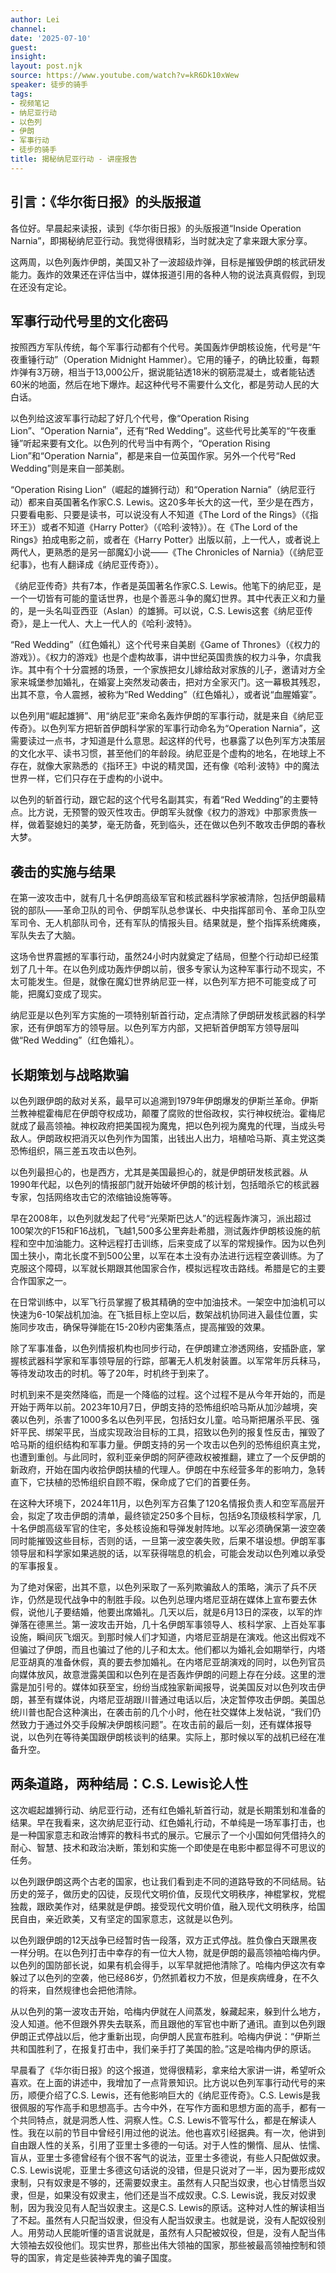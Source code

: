 ```yaml
---
author: Lei
channel: 
date: '2025-07-10'
guest: 
insight: 
layout: post.njk
source: https://www.youtube.com/watch?v=kR6Dk10xWew
speaker: 徒步的骑手
tags:
- 视频笔记
- 纳尼亚行动
- 以色列
- 伊朗
- 军事行动
- 徒步的骑手
title: 揭秘纳尼亚行动 - 讲座报告
---
```


## 引言：《华尔街日报》的头版报道

各位好。早晨起来读报，读到《华尔街日报》的头版报道“Inside Operation
Narnia”，即揭秘纳尼亚行动。我觉得很精彩，当时就决定了拿来跟大家分享。

这两周，以色列轰炸伊朗，美国又补了一波超级炸弹，目标是摧毁伊朗的核武研发能力。轰炸的效果还在评估当中，媒体报道引用的各种人物的说法真真假假，到现在还没有定论。

## 军事行动代号里的文化密码

按照西方军队传统，每个军事行动都有个代号。美国轰炸伊朗核设施，代号是“午夜重锤行动”（Operation
Midnight
Hammer）。它用的锤子，的确比较重，每颗炸弹有3万磅，相当于13,000公斤，据说能钻透18米的钢筋混凝土，或者能钻透60米的地面，然后在地下爆炸。起这种代号不需要什么文化，都是劳动人民的大白话。

以色列给这波军事行动起了好几个代号，像“Operation Rising
Lion”、“Operation Narnia”，还有“Red
Wedding”。这些代号比美军的“午夜重锤”听起来要有文化。以色列的代号当中有两个，“Operation
Rising Lion”和“Operation Narnia”，都是来自一位英国作家。另外一个代号“Red
Wedding”则是来自一部美剧。

“Operation Rising Lion”（崛起的雄狮行动）和“Operation
Narnia”（纳尼亚行动）都来自英国著名作家C.S.
Lewis。这20多年长大的这一代，至少是在西方，只要看电影、只要是读书，可以说没有人不知道《The
Lord of the Rings》（《指环王》）或者不知道《Harry
Potter》（《哈利·波特》）。在《The Lord of the
Rings》拍成电影之前，或者在《Harry
Potter》出版以前，上一代人，或者说上两代人，更熟悉的是另一部魔幻小说——《The
Chronicles of Narnia》（《纳尼亚纪事》，也有人翻译成《纳尼亚传奇》）。

《纳尼亚传奇》共有7本，作者是英国著名作家C.S.
Lewis。他笔下的纳尼亚，是一个一切皆有可能的童话世界，也是个善恶斗争的魔幻世界。其中代表正义和力量的，是一头名叫亚西亚（Aslan）的雄狮。可以说，C.S.
Lewis这套《纳尼亚传奇》，是上一代人、大上一代人的《哈利·波特》。

“Red Wedding”（红色婚礼）这个代号来自美剧《Game of
Thrones》（《权力的游戏》）。《权力的游戏》也是个虚构故事，讲中世纪英国贵族的权力斗争，尔虞我诈。其中有个十分震撼的场景，一个家族把女儿嫁给敌对家族的儿子，邀请对方全家来城堡参加婚礼，在婚宴上突然发动袭击，把对方全家灭门。这一幕极其残忍，出其不意，令人震撼，被称为“Red
Wedding”（红色婚礼），或者说“血腥婚宴”。

以色列用“崛起雄狮”、用“纳尼亚”来命名轰炸伊朗的军事行动，就是来自《纳尼亚传奇》。以色列军方把斩首伊朗科学家的军事行动命名为“Operation
Narnia”，这需要读过一点书，才知道是什么意思。起这样的代号，也暴露了以色列军方决策层的文化水平、读书习惯，甚至他们的年龄段。纳尼亚是个虚构的地名，在地球上不存在，就像大家熟悉的《指环王》中说的精灵国，还有像《哈利·波特》中的魔法世界一样，它们只存在于虚构的小说中。

以色列的斩首行动，跟它起的这个代号名副其实，有着“Red
Wedding”的主要特点。比方说，无预警的毁灭性攻击。伊朗军头就像《权力的游戏》中那家贵族一样，做着娶媳妇的美梦，毫无防备，死到临头，还在做以色列不敢攻击伊朗的春秋大梦。

## 袭击的实施与结果

在第一波攻击中，就有几十名伊朗高级军官和核武器科学家被清除，包括伊朗最精锐的部队——革命卫队的司令、伊朗军队总参谋长、中央指挥部司令、革命卫队空军司令、无人机部队司令，还有军队的情报头目。结果就是，整个指挥系统瘫痪，军队失去了大脑。

这场令世界震撼的军事行动，虽然24小时内就奠定了结局，但整个行动却已经策划了几十年。在以色列成功轰炸伊朗以前，很多专家认为这种军事行动不现实，不太可能发生。但是，就像在魔幻世界纳尼亚一样，以色列军方把不可能变成了可能，把魔幻变成了现实。

纳尼亚是以色列军方实施的一项特别斩首行动，定点清除了伊朗研发核武器的科学家，还有伊朗军方的领导层。以色列军方内部，又把斩首伊朗军方领导层叫做“Red
Wedding”（红色婚礼）。

## 长期策划与战略欺骗

以色列跟伊朗的敌对关系，最早可以追溯到1979年伊朗爆发的伊斯兰革命。伊斯兰教神棍霍梅尼在伊朗夺权成功，颠覆了腐败的世俗政权，实行神权统治。霍梅尼就成了最高领袖。神权政府把美国视为魔鬼，把以色列视为魔鬼的代理，当成头号敌人。伊朗政权把消灭以色列作为国策，出钱出人出力，培植哈马斯、真主党这类恐怖组织，隔三差五攻击以色列。

以色列最担心的，也是西方，尤其是美国最担心的，就是伊朗研发核武器。从1990年代起，以色列的情报部门就开始破坏伊朗的核计划，包括暗杀它的核武器专家，包括网络攻击它的浓缩铀设施等等。

早在2008年，以色列就发起了代号“光荣斯巴达人”的远程轰炸演习，派出超过100架次的F15和F16战机，飞越1,500多公里奔赴希腊，测试轰炸伊朗核设施的航程和空中加油能力。这种远程打击训练，后来变成了以军的常规操作。因为以色列国土狭小，南北长度不到500公里，以军在本土没有办法进行远程空袭训练。为了克服这个障碍，以军就长期跟其他国家合作，模拟远程攻击路线。希腊是它的主要合作国家之一。

在日常训练中，以军飞行员掌握了极其精确的空中加油技术。一架空中加油机可以快速为6-10架战机加油。在飞抵目标上空以后，数架战机协同进入最佳位置，实施同步攻击，确保导弹能在15-20秒内密集落点，提高摧毁的效果。

除了军事准备，以色列情报机构也同步行动，在伊朗建立渗透网络，安插卧底，掌握核武器科学家和军事领导层的行踪，部署无人机发射装置。以军常年厉兵秣马，等待发动攻击的时机。等了20年，时机终于到来了。

时机到来不是突然降临，而是一个降临的过程。这个过程不是从今年开始的，而是开始于两年以前。2023年10月7日，伊朗支持的恐怖组织哈马斯从加沙越境，突袭以色列，杀害了1000多名以色列平民，包括妇女儿童。哈马斯把屠杀平民、强奸平民、绑架平民，当成实现政治目标的工具，招致以色列的报复性反击，摧毁了哈马斯的组织结构和军事力量。伊朗支持的另一个攻击以色列的恐怖组织真主党，也遭到重创。与此同时，叙利亚亲伊朗的阿萨德政权被推翻，建立了一个反伊朗的新政府，开始在国内收拾伊朗扶植的代理人。伊朗在中东经营多年的影响力，急转直下，它扶植的恐怖组织自顾不暇，保命成了它们的首要任务。

在这种大环境下，2024年11月，以色列军方召集了120名情报负责人和空军高层开会，拟定了攻击伊朗的清单，最终锁定250多个目标，包括9名顶级核科学家，几十名伊朗高级军官的住宅，多处核设施和导弹发射阵地。以军必须确保第一波空袭同时能摧毁这些目标，否则的话，一旦第一波空袭失败，后果不堪设想。伊朗军事领导层和科学家如果逃脱的话，以军获得喘息的机会，可能会发动以色列难以承受的军事报复。

为了绝对保密，出其不意，以色列采取了一系列欺骗敌人的策略，演示了兵不厌诈，仍然是现代战争中的制胜手段。以色列总理内塔尼亚胡在媒体上宣布要去休假，说他儿子要结婚，他要出席婚礼。几天以后，就是6月13日的深夜，以军的炸弹落在德黑兰。第一波攻击开始，几十名伊朗军事领导人、核科学家、上百处军事设施，瞬间灰飞烟灭。到那时候人们才知道，内塔尼亚胡是在演戏。他这出假戏不但骗过了伊朗，而且也骗过了他的儿子和太太。他们都以为婚礼会如期举行，内塔尼亚胡真的准备休假，真的要去参加婚礼。在内塔尼亚胡演戏的同时，以色列官员向媒体放风，故意泄露美国和以色列在是否轰炸伊朗的问题上存在分歧。这里的泄露是加引号的。媒体如获至宝，纷纷当成独家新闻报导，说美国反对以色列攻击伊朗，甚至有媒体说，内塔尼亚胡跟川普通过电话以后，决定暂停攻击伊朗。美国总统川普也配合这种演出，在袭击前的几个小时，他在社交媒体上发帖说，“我们仍然致力于通过外交手段解决伊朗核问题”。在攻击前的最后一刻，还有媒体报导说，以色列在等待美国跟伊朗核谈判的结果。实际上，那时候以军的战机已经在准备升空。

## 两条道路，两种结局：C.S. Lewis论人性

这次崛起雄狮行动、纳尼亚行动，还有红色婚礼斩首行动，就是长期策划和准备的结果。早在我看来，这次纳尼亚行动、红色婚礼行动，不单纯是一场军事打击，也是一种国家意志和政治博弈的教科书式的展示。它展示了一个小国如何凭借持久的耐心、智慧、技术和政治决断，策划和实施一个即使是在电影中都显得不可思议的任务。

以色列跟伊朗这两个古老的国家，也让我们看到走不同的道路导致的不同结局。钻历史的笼子，做历史的囚徒，反现代文明价值，反现代文明秩序，神棍掌权，党棍独裁，跟欧美作对，结果就是伊朗。接受现代文明价值，融入现代文明秩序，给国民自由，亲近欧美，又有坚定的国家意志，这就是以色列。

以色列跟伊朗的12天战争已经暂时告一段落，双方正式停战。胜负像白天跟黑夜一样分明。在以色列打击中幸存的有一位大人物，就是伊朗的最高领袖哈梅内伊。以色列的国防部长说，如果有机会得手，以军早就把他清除了。哈梅内伊这次有幸躲过了以色列的空袭，他已经86岁，仍然抓着权力不放，但是疾病缠身，在不久的将来，自然规律也会把他清除。

从以色列的第一波攻击开始，哈梅内伊就在人间蒸发，躲藏起来，躲到什么地方，没人知道。他不但跟外界失去联系，而且跟他的军官也中断了通讯。直到以色列跟伊朗正式停战以后，他才重新出现，向伊朗人民宣布胜利。哈梅内伊说：“伊斯兰共和国胜利了，在报复打击中，我们亲手打了美国的脸。”这是哈梅内伊的原话。

早晨看了《华尔街日报》的这个报道，觉得很精彩，拿来给大家讲一讲，希望听众喜欢。在上面的讲述中，我增加了一点背景知识。比方说以色列军事行动代号的来历，顺便介绍了C.S.
Lewis，还有他影响巨大的《纳尼亚传奇》。C.S.
Lewis是我很佩服的写作高手和思想高手。古今中外，在写作方面和思想方面的高手，都有一个共同特点，就是洞悉人性、洞察人性。C.S.
Lewis不管写什么，都是在解读人性。我在以前的节目中曾经引用过他的说法。他也喜欢引经据典。有一次，他讲到自由跟人性的关系，引用了亚里士多德的一句话。对于人性的懒惰、屈从、怯懦、盲从，亚里士多德曾经有个很不客气的说法，亚里士多德说，有些人只配做奴隶。C.S.
Lewis说呢，亚里士多德这句话说的没错，但是只说对了一半，因为要形成奴隶制，只有奴隶是不够的，还需要奴隶主。虽然有人只配当奴隶，也心甘情愿当奴隶，但是，如果没有奴隶主，他们还是当不成奴隶。C.S.
Lewis说，我反对奴隶制，因为我没见有人配当奴隶主。这是C.S.
Lewis的原话。这种对人性的解读相当了不起。虽然有人只配当奴隶，但没有人配当奴隶主。也就是说，没有人配奴役别人。用劳动人民能听懂的语言说就是，虽然有人只配被奴役，但是，没有人配当伟大领袖去奴役他们。现实世界，那些出伟大领袖的国家，那些被最高领袖控制和领导的国家，肯定是些装神弄鬼的骗子国度。
